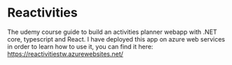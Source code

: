 # Reactivities

The udemy course guide to build an activities planner  webapp with .NET core, typescript and React.
I have deployed this app on azure web services in order to learn how to use it, you can find it here:
https://reactivitiestw.azurewebsites.net/